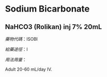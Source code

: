 # Sodium Bicarbonate

## NaHCO3 (Rolikan) inj 7% 20mL

*藥物代碼*：ISOBI

*給藥途徑*：I

*用法用量*：

Adult 20-60 mL/day IV.

